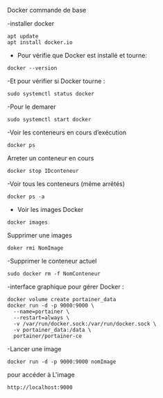 Docker commande de base

-installer docker
```
apt update
apt install docker.io
```
- Pour vérifie que Docker est installé et tourne:
```
docker --version
```
-Et pour vérifier si Docker tourne :
```
sudo systemctl status docker
```
-Pour le demarer
```
sudo systemctl start docker

```
-Voir les conteneurs en cours d’exécution
```
docker ps
```
Arreter un conteneur en cours
```
docker stop IDconteneur
```
-Voir tous les conteneurs (même arrêtés)
```
docker ps -a

```
- Voir les images Docker
```
docker images
```
Supprimer une images
```
doker rmi NomImage
```
-Supprimer le conteneur actuel
```
sudo docker rm -f NomConteneur
```
-interface graphique pour gérer Docker :
```
docker volume create portainer_data
docker run -d -p 9000:9000 \
  --name=portainer \
  --restart=always \
  -v /var/run/docker.sock:/var/run/docker.sock \
  -v portainer_data:/data \
  portainer/portainer-ce
```
-Lancer une image
```
docker run -d -p 9000:9000 nomImage

```
 pour accéder à L'image
 ```
 http://localhost:9000
```



